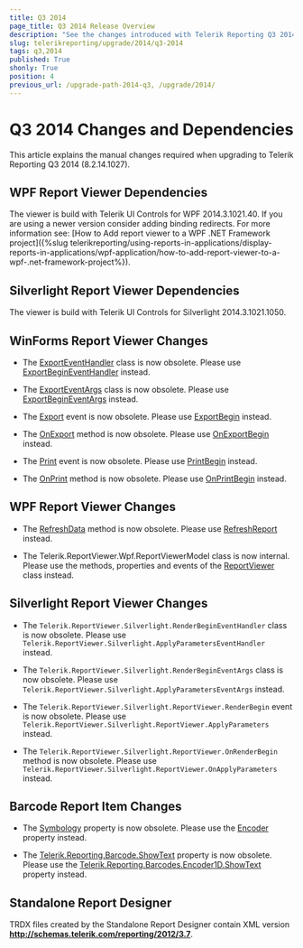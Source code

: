 ```yaml
---
title: Q3 2014
page_title: Q3 2014 Release Overview 
description: "See the changes introduced with Telerik Reporting Q3 2014 that should be considered before upgrading, and the 3rd party products & packages this version depends on."
slug: telerikreporting/upgrade/2014/q3-2014
tags: q3,2014
published: True
shonly: True
position: 4
previous_url: /upgrade-path-2014-q3, /upgrade/2014/
---
```


# Q3 2014 Changes and Dependencies

This article explains the manual changes required when upgrading to Telerik Reporting Q3 2014 (8.2.14.1027).

## WPF Report Viewer Dependencies

The viewer is build with Telerik UI Controls for WPF 2014.3.1021.40. If you are using a newer version consider adding binding redirects. For more information see: [How to Add report viewer to a WPF .NET Framework project]({%slug telerikreporting/using-reports-in-applications/display-reports-in-applications/wpf-application/how-to-add-report-viewer-to-a-wpf-.net-framework-project%}).

## Silverlight Report Viewer Dependencies

The viewer is build with Telerik UI Controls for Silverlight 2014.3.1021.1050. 

## WinForms Report Viewer Changes

* The [ExportEventHandler](/reporting/api/Telerik.ReportViewer.WinForms.ExportEventHandler) class is now obsolete. Please use [ExportBeginEventHandler](/reporting/api/Telerik.ReportViewer.Common.ExportBeginEventHandler)  instead. 

* The [ExportEventArgs](/reporting/api/Telerik.ReportViewer.WinForms.ExportEventArgs) class is now obsolete. Please use [ExportBeginEventArgs](/reporting/api/Telerik.ReportViewer.Common.ExportBeginEventArgs) instead. 

* The [Export](/reporting/api/Telerik.ReportViewer.WinForms.ReportViewerBase#Telerik_ReportViewer_WinForms_ReportViewerBase_Export) event is now obsolete. Please use  [ExportBegin](/reporting/api/Telerik.ReportViewer.WinForms.ReportViewerBase#Telerik_ReportViewer_WinForms_ReportViewerBase_ExportBegin) instead. 

* The [OnExport](/reporting/api/Telerik.ReportViewer.WinForms.ReportViewerBase#Telerik_ReportViewer_WinForms_ReportViewerBase_OnExport_Telerik_ReportViewer_WinForms_ExportEventArgs_) method is now obsolete. Please use  [OnExportBegin](/reporting/api/Telerik.ReportViewer.WinForms.ReportViewerBase#Telerik_ReportViewer_WinForms_ReportViewerBase_OnExportBegin_Telerik_ReportViewer_Common_ExportBeginEventArgs_) instead. 

* The [Print](/reporting/api/Telerik.ReportViewer.WinForms.ReportViewerBase#Telerik_ReportViewer_WinForms_ReportViewerBase_Print) event is now obsolete. Please use  [PrintBegin](/reporting/api/Telerik.ReportViewer.WinForms.ReportViewerBase#Telerik_ReportViewer_WinForms_ReportViewerBase_PrintBegin) instead. 

* The [OnPrint](/reporting/api/Telerik.ReportViewer.WinForms.ReportViewerBase#Telerik_ReportViewer_WinForms_ReportViewerBase_OnPrint_System_ComponentModel_CancelEventArgs_) method is now obsolete. Please use  [OnPrintBegin](/reporting/api/Telerik.ReportViewer.WinForms.ReportViewerBase#Telerik_ReportViewer_WinForms_ReportViewerBase_OnPrintBegin_System_ComponentModel_CancelEventArgs_) instead. 

## WPF Report Viewer Changes

* The [RefreshData](/reporting/api/Telerik.ReportViewer.Wpf.ReportViewer#Telerik_ReportViewer_Wpf_ReportViewer_RefreshData) method is now obsolete. Please use  [RefreshReport](/reporting/api/Telerik.ReportViewer.Wpf.ReportViewer#Telerik_ReportViewer_Wpf_ReportViewer_RefreshReport) instead. 

* The Telerik.ReportViewer.Wpf.ReportViewerModel class is now internal. Please use the methods, properties and events of the [ReportViewer](/reporting/api/Telerik.ReportViewer.Wpf.ReportViewer) class instead. 

## Silverlight Report Viewer Changes

* The `Telerik.ReportViewer.Silverlight.RenderBeginEventHandler` class is now obsolete. Please use `Telerik.ReportViewer.Silverlight.ApplyParametersEventHandler` instead. 

* The `Telerik.ReportViewer.Silverlight.RenderBeginEventArgs` class is now obsolete. Please use `Telerik.ReportViewer.Silverlight.ApplyParametersEventArgs` instead. 

* The `Telerik.ReportViewer.Silverlight.ReportViewer.RenderBegin` event is now obsolete. Please use `Telerik.ReportViewer.Silverlight.ReportViewer.ApplyParameters` instead. 

* The `Telerik.ReportViewer.Silverlight.ReportViewer.OnRenderBegin` method is now obsolete. Please use `Telerik.ReportViewer.Silverlight.ReportViewer.OnApplyParameters` instead. 

## Barcode Report Item Changes

* The [Symbology](/reporting/api/Telerik.Reporting.Barcode#Telerik_Reporting_Barcode_Symbology) property is now obsolete. Please use the [Encoder](/reporting/api/Telerik.Reporting.Barcode#Telerik_Reporting_Barcode_Encoder)  property instead. 

* The [Telerik.Reporting.Barcode.ShowText](/reporting/api/Telerik.Reporting.Barcode#Telerik_Reporting_Barcode_ShowText) property is now obsolete. Please use the  [Telerik.Reporting.Barcodes.Encoder1D.ShowText](/reporting/api/Telerik.Reporting.Barcodes.Encoder1D#Telerik_Reporting_Barcodes_Encoder1D_ShowText) property instead. 

## Standalone Report Designer

TRDX files created by the Standalone Report Designer contain XML version __http://schemas.telerik.com/reporting/2012/3.7__. 

